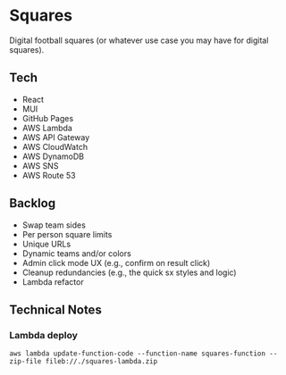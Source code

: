 # Squares

Digital football squares (or whatever use case you may have for digital squares).

## Tech

- React
- MUI
- GitHub Pages
- AWS Lambda
- AWS API Gateway
- AWS CloudWatch
- AWS DynamoDB
- AWS SNS
- AWS Route 53

## Backlog

- Swap team sides
- Per person square limits
- Unique URLs
- Dynamic teams and/or colors
- Admin click mode UX (e.g., confirm on result click)
- Cleanup redundancies (e.g., the quick sx styles and logic)
- Lambda refactor

## Technical Notes

### Lambda deploy

`aws lambda update-function-code --function-name squares-function --zip-file fileb://./squares-lambda.zip`
